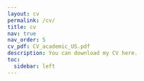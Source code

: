 ```yaml
---
layout: cv
permalink: /cv/
title: cv
nav: true
nav_order: 5
cv_pdf: CV_academic_US.pdf
description: You can download my CV here.
toc:
  sidebar: left
---
```

